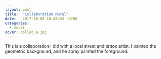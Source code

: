 ```yaml
---
layout: post
title:  "Collaboration Mural"
date:   2017-10-08 18:48:03 -0700
categories:
  - mural
cover: collab_a.jpg
---
```


This is a collaboration I did with a local street and tattoo artist.
I painted the geometric background, and he spray painted the foreground.
